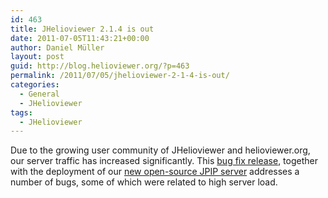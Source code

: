 ```yaml
---
id: 463
title: JHelioviewer 2.1.4 is out
date: 2011-07-05T11:43:21+00:00
author: Daniel Müller
layout: post
guid: http://blog.helioviewer.org/?p=463
permalink: /2011/07/05/jhelioviewer-2-1-4-is-out/
categories:
  - General
  - JHelioviewer
tags:
  - JHelioviewer
---
```

Due to the growing user community of JHelioviewer and helioviewer.org, our server traffic has increased significantly. This <a href="http://jhelioviewer.org/download.html" target="_blank">bug fix release</a>, together with the deployment of our <a href="http://wiki.helioviewer.org/wiki/JPIP_Server" target="_blank">new open-source JPIP server</a> addresses a number of bugs, some of which were related to high server load.

